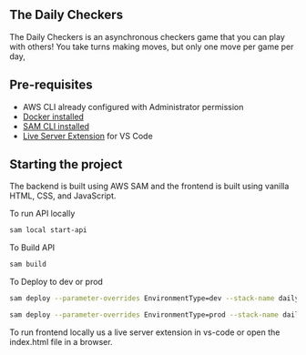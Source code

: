 ## The Daily Checkers

The Daily Checkers is an asynchronous checkers game that you can play with others! You take turns making moves, but only one move per game per day,

## Pre-requisites

- AWS CLI already configured with Administrator permission
- [Docker installed](https://www.docker.com/community-edition)
- [SAM CLI installed](https://docs.aws.amazon.com/serverless-application-model/latest/developerguide/serverless-sam-cli-install.html)
- [Live Server Extension](https://marketplace.visualstudio.com/items?itemName=ritwickdey.LiveServer) for VS Code

## Starting the project

The backend is built using AWS SAM and the frontend is built using vanilla HTML, CSS, and JavaScript.

To run API locally

```bash
sam local start-api
```

To Build API

```bash
sam build
```

To Deploy to dev or prod

```bash
sam deploy --parameter-overrides EnvironmentType=dev --stack-name daily-checkers-dev
```
```bash
sam deploy --parameter-overrides EnvironmentType=prod --stack-name daily-checkers-prod
```


To run frontend locally us a live server extension in vs-code or open the index.html file in a browser.
